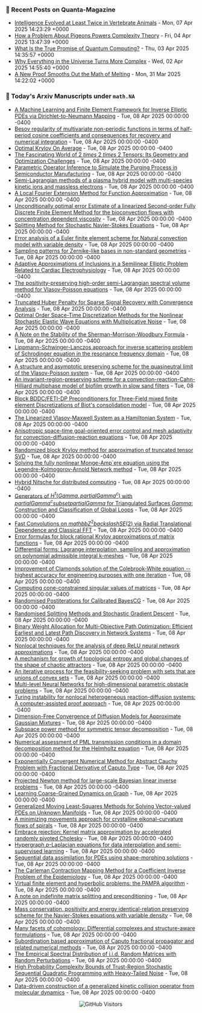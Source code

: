 ### 📝 Recent Posts on Quanta-Magazine
<!-- quanta starts -->
* <a href="https://www.quantamagazine.org/intelligence-evolved-at-least-twice-in-vertebrate-animals-20250407/">Intelligence Evolved at Least Twice in Vertebrate Animals</a> - Mon, 07 Apr 2025 14:23:29 +0000
* <a href="https://www.quantamagazine.org/how-a-problem-about-pigeons-powers-complexity-theory-20250404/">How a Problem About Pigeons Powers Complexity Theory</a> - Fri, 04 Apr 2025 13:47:39 +0000
* <a href="https://www.quantamagazine.org/what-is-the-true-promise-of-quantum-computing-20250403/">What Is the True Promise of Quantum Computing?</a> - Thu, 03 Apr 2025 14:35:57 +0000
* <a href="https://www.quantamagazine.org/why-everything-in-the-universe-turns-more-complex-20250402/">Why Everything in the Universe Turns More Complex</a> - Wed, 02 Apr 2025 14:55:40 +0000
* <a href="https://www.quantamagazine.org/a-new-proof-smooths-out-the-math-of-melting-20250331/">A New Proof Smooths Out the Math of Melting</a> - Mon, 31 Mar 2025 14:22:02 +0000
<!-- quanta ends -->


### 📝 Today's Arxiv Manuscripts under ``math.NA``
<!-- arxiv-math-na starts -->
* <a href="https://arxiv.org/abs/2504.03895">A Machine Learning and Finite Element Framework for Inverse Elliptic PDEs via Dirichlet-to-Neumann Mapping</a> - Tue, 08 Apr 2025 00:00:00 -0400
* <a href="https://arxiv.org/abs/2504.03903">Besov regularity of multivariate non-periodic functions in terms of half-period cosine coefficients and consequences for recovery and numerical integration</a> - Tue, 08 Apr 2025 00:00:00 -0400
* <a href="https://arxiv.org/abs/2504.03914">Optimal Krylov On Average</a> - Tue, 08 Apr 2025 00:00:00 -0400
* <a href="https://arxiv.org/abs/2504.03937">The Fascinating World of 2 $times$ 2 $times$ 2 Tensors: Its Geometry and Optimization Challenges</a> - Tue, 08 Apr 2025 00:00:00 -0400
* <a href="https://arxiv.org/abs/2504.03990">Parametric Operator Inference to Simulate the Purging Process in Semiconductor Manufacturing</a> - Tue, 08 Apr 2025 00:00:00 -0400
* <a href="https://arxiv.org/abs/2504.04282">Semi-Lagrangian methods of a plasma hybrid model with multi-species kinetic ions and massless electrons</a> - Tue, 08 Apr 2025 00:00:00 -0400
* <a href="https://arxiv.org/abs/2504.04341">A Local Fourier Extension Method for Function Approximation</a> - Tue, 08 Apr 2025 00:00:00 -0400
* <a href="https://arxiv.org/abs/2504.04357">Unconditionally optimal error Estimate of a linearized Second-order Fully Discrete Finite Element Method for the bioconvection flows with concentration dependent viscosity</a> - Tue, 08 Apr 2025 00:00:00 -0400
* <a href="https://arxiv.org/abs/2504.04360">Splitting Method for Stochastic Navier-Stokes Equations</a> - Tue, 08 Apr 2025 00:00:00 -0400
* <a href="https://arxiv.org/abs/2504.04381">Error analysis of a Euler finite element scheme for Natural convection model with variable density</a> - Tue, 08 Apr 2025 00:00:00 -0400
* <a href="https://arxiv.org/abs/2504.04442">Sampling patterns for Zernike-like bases in non-standard geometries</a> - Tue, 08 Apr 2025 00:00:00 -0400
* <a href="https://arxiv.org/abs/2504.04483">Adaptive Approximations of Inclusions in a Semilinear Elliptic Problem Related to Cardiac Electrophysiology</a> - Tue, 08 Apr 2025 00:00:00 -0400
* <a href="https://arxiv.org/abs/2504.04501">The positivity-preserving high-order semi-Lagrangian spectral volume method for Vlasov-Poisson equations</a> - Tue, 08 Apr 2025 00:00:00 -0400
* <a href="https://arxiv.org/abs/2504.04509">Truncated Huber Penalty for Sparse Signal Recovery with Convergence Analysis</a> - Tue, 08 Apr 2025 00:00:00 -0400
* <a href="https://arxiv.org/abs/2504.04531">Optimal Order Space-Time Discretization Methods for the Nonlinear Stochastic Elastic Wave Equations with Multiplicative Noise</a> - Tue, 08 Apr 2025 00:00:00 -0400
* <a href="https://arxiv.org/abs/2504.04554">A Note on the Stability of the Sherman-Morrison-Woodbury Formula</a> - Tue, 08 Apr 2025 00:00:00 -0400
* <a href="https://arxiv.org/abs/2504.04607">Lippmann-Schwinger-Lanczos approach for inverse scattering problem of Schrodinger equation in the resonance frequency domain</a> - Tue, 08 Apr 2025 00:00:00 -0400
* <a href="https://arxiv.org/abs/2504.04826">A structure and asymptotic preserving scheme for the quasineutral limit of the Vlasov-Poisson system</a> - Tue, 08 Apr 2025 00:00:00 -0400
* <a href="https://arxiv.org/abs/2504.04852">An invariant-region-preserving scheme for a convection-reaction-Cahn-Hilliard multiphase model of biofilm growth in slow sand filters</a> - Tue, 08 Apr 2025 00:00:00 -0400
* <a href="https://arxiv.org/abs/2504.04859">Block BDDC/FETI-DP Preconditioners for Three-Field mixed finite element Discretizations of Biot's consolidation model</a> - Tue, 08 Apr 2025 00:00:00 -0400
* <a href="https://arxiv.org/abs/2504.04929">The Linearized Vlasov-Maxwell System as a Hamiltonian System</a> - Tue, 08 Apr 2025 00:00:00 -0400
* <a href="https://arxiv.org/abs/2504.04951">Anisotropic space-time goal-oriented error control and mesh adaptivity for convection-diffusion-reaction equations</a> - Tue, 08 Apr 2025 00:00:00 -0400
* <a href="https://arxiv.org/abs/2504.04989">Randomized block Krylov method for approximation of truncated tensor SVD</a> - Tue, 08 Apr 2025 00:00:00 -0400
* <a href="https://arxiv.org/abs/2504.05022">Solving the fully nonlinear Monge-Amp`ere equation using the Legendre-Kolmogorov-Arnold Network method</a> - Tue, 08 Apr 2025 00:00:00 -0400
* <a href="https://arxiv.org/abs/2504.05036">Hybrid Nitsche for distributed computing</a> - Tue, 08 Apr 2025 00:00:00 -0400
* <a href="https://arxiv.org/abs/2504.05124">Generators of $H^1(Gamma, partial Gamma^c)$ with $partial Gamma^c subset partial Gamma$ for Triangulated Surfaces $Gamma$: Construction and Classification of Global Loops</a> - Tue, 08 Apr 2025 00:00:00 -0400
* <a href="https://arxiv.org/abs/2504.05149">Fast Convolutions on $mathbb{Z}^2backslash SE(2)$ via Radial Translational Dependence and Classical FFT</a> - Tue, 08 Apr 2025 00:00:00 -0400
* <a href="https://arxiv.org/abs/2504.05151">Error formulas for block rational Krylov approximations of matrix functions</a> - Tue, 08 Apr 2025 00:00:00 -0400
* <a href="https://arxiv.org/abs/2504.05266">Differential forms: Lagrange interpolation, sampling and approximation on polynomial admissible integral k-meshes</a> - Tue, 08 Apr 2025 00:00:00 -0400
* <a href="https://arxiv.org/abs/2504.03678">Improvement of Clamonds solution of the Colebrook-White equation -- highest accuracy for engineering purposes with one iteration</a> - Tue, 08 Apr 2025 00:00:00 -0400
* <a href="https://arxiv.org/abs/2504.04069">Computing cone-constrained singular values of matrices</a> - Tue, 08 Apr 2025 00:00:00 -0400
* <a href="https://arxiv.org/abs/2504.04247">Randomised Postiterations for Calibrated BayesCG</a> - Tue, 08 Apr 2025 00:00:00 -0400
* <a href="https://arxiv.org/abs/2504.04274">Randomised Splitting Methods and Stochastic Gradient Descent</a> - Tue, 08 Apr 2025 00:00:00 -0400
* <a href="https://arxiv.org/abs/2504.04499">Binary Weight Allocation for Multi-Objective Path Optimization: Efficient Earliest and Latest Path Discovery in Network Systems</a> - Tue, 08 Apr 2025 00:00:00 -0400
* <a href="https://arxiv.org/abs/2504.04847">Nonlocal techniques for the analysis of deep ReLU neural network approximations</a> - Tue, 08 Apr 2025 00:00:00 -0400
* <a href="https://arxiv.org/abs/2504.04887">A mechanism for growth of topological entropy and global changes of the shape of chaotic attractors</a> - Tue, 08 Apr 2025 00:00:00 -0400
* <a href="https://arxiv.org/abs/2504.04912">An iterative process for the feasibility-seeking problem with sets that are unions of convex sets</a> - Tue, 08 Apr 2025 00:00:00 -0400
* <a href="https://arxiv.org/abs/2504.05026">Multi-level Neural Networks for high-dimensional parametric obstacle problems</a> - Tue, 08 Apr 2025 00:00:00 -0400
* <a href="https://arxiv.org/abs/2504.05066">Turing instability for nonlocal heterogeneous reaction-diffusion systems: A computer-assisted proof approach</a> - Tue, 08 Apr 2025 00:00:00 -0400
* <a href="https://arxiv.org/abs/2504.05300">Dimension-Free Convergence of Diffusion Models for Approximate Gaussian Mixtures</a> - Tue, 08 Apr 2025 00:00:00 -0400
* <a href="https://arxiv.org/abs/1912.04007">Subspace power method for symmetric tensor decomposition</a> - Tue, 08 Apr 2025 00:00:00 -0400
* <a href="https://arxiv.org/abs/2211.06859">Numerical assessment of PML transmission conditions in a domain decomposition method for the Helmholtz equation</a> - Tue, 08 Apr 2025 00:00:00 -0400
* <a href="https://arxiv.org/abs/2304.13099">Exponentially Convergent Numerical Method for Abstract Cauchy Problem with Fractional Derivative of Caputo Type</a> - Tue, 08 Apr 2025 00:00:00 -0400
* <a href="https://arxiv.org/abs/2403.01920">Projected Newton method for large-scale Bayesian linear inverse problems</a> - Tue, 08 Apr 2025 00:00:00 -0400
* <a href="https://arxiv.org/abs/2405.09324">Learning Coarse-Grained Dynamics on Graph</a> - Tue, 08 Apr 2025 00:00:00 -0400
* <a href="https://arxiv.org/abs/2406.12210">Generalized Moving Least-Squares Methods for Solving Vector-valued PDEs on Unknown Manifolds</a> - Tue, 08 Apr 2025 00:00:00 -0400
* <a href="https://arxiv.org/abs/2409.16421">A minimizing movements approach for crystalline eikonal-curvature flows of spirals</a> - Tue, 08 Apr 2025 00:00:00 -0400
* <a href="https://arxiv.org/abs/2410.03969">Embrace rejection: Kernel matrix approximation by accelerated randomly pivoted Cholesky</a> - Tue, 08 Apr 2025 00:00:00 -0400
* <a href="https://arxiv.org/abs/2411.12601">Hypergraph $p$-Laplacian equations for data interpolation and semi-supervised learning</a> - Tue, 08 Apr 2025 00:00:00 -0400
* <a href="https://arxiv.org/abs/2411.16593">Sequential data assimilation for PDEs using shape-morphing solutions</a> - Tue, 08 Apr 2025 00:00:00 -0400
* <a href="https://arxiv.org/abs/2412.00297">The Carleman Contraction Mapping Method for a Coefficient Inverse Problem of the Epidemiology</a> - Tue, 08 Apr 2025 00:00:00 -0400
* <a href="https://arxiv.org/abs/2412.01341">Virtual finite element and hyperbolic problems: the PAMPA algorithm</a> - Tue, 08 Apr 2025 00:00:00 -0400
* <a href="https://arxiv.org/abs/2412.01554">A note on indefinite matrix splitting and preconditioning</a> - Tue, 08 Apr 2025 00:00:00 -0400
* <a href="https://arxiv.org/abs/2503.00405">Mass conservation, positivity and energy identical-relation preserving scheme for the Navier-Stokes equations with variable density</a> - Tue, 08 Apr 2025 00:00:00 -0400
* <a href="https://arxiv.org/abs/2503.22813">Many facets of cohomology: Differential complexes and structure-aware formulations</a> - Tue, 08 Apr 2025 00:00:00 -0400
* <a href="https://arxiv.org/abs/2504.00958">Subordination based approximation of Caputo fractional propagator and related numerical methods</a> - Tue, 08 Apr 2025 00:00:00 -0400
* <a href="https://arxiv.org/abs/2410.21919">The Empirical Spectral Distribution of i.i.d. Random Matrices with Random Perturbations</a> - Tue, 08 Apr 2025 00:00:00 -0400
* <a href="https://arxiv.org/abs/2503.19091">High Probability Complexity Bounds of Trust-Region Stochastic Sequential Quadratic Programming with Heavy-Tailed Noise</a> - Tue, 08 Apr 2025 00:00:00 -0400
* <a href="https://arxiv.org/abs/2503.24208">Data-driven construction of a generalized kinetic collision operator from molecular dynamics</a> - Tue, 08 Apr 2025 00:00:00 -0400
<!-- arxiv-math-na ends -->

<div align="center">
  
![GitHub Visitors](https://api.visitorbadge.io/api/visitors?path=https%3A%2F%2Fgithub.com%2Flowrank&label=profile%20views&labelColor=%231e1e2e&countColor=%23cba6f7)



</div>
